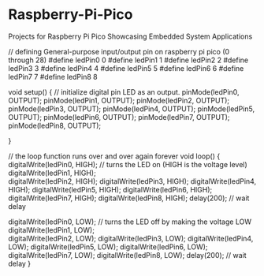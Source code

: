 # Raspberry-Pi-Pico
Projects for Raspberry Pi Pico Showcasing Embedded System Applications

// defining General-purpose input/output pin on raspberry pi pico (0 through 28)
#define ledPin0 0
#define ledPin1 1
#define ledPin2 2
#define ledPin3 3
#define ledPin4 4
#define ledPin5 5
#define ledPin6 6
#define ledPin7 7
#define ledPin8 8



void setup() {
  // initialize digital pin LED as an output.
  pinMode(ledPin0, OUTPUT);
  pinMode(ledPin1, OUTPUT);
  pinMode(ledPin2, OUTPUT);
  pinMode(ledPin3, OUTPUT);
  pinMode(ledPin4, OUTPUT);
  pinMode(ledPin5, OUTPUT);
  pinMode(ledPin6, OUTPUT);
  pinMode(ledPin7, OUTPUT);
  pinMode(ledPin8, OUTPUT);

}


// the loop function runs over and over again forever
void loop() {
  digitalWrite(ledPin0, HIGH); // turns the LED on (HIGH is the voltage level)
  digitalWrite(ledPin1, HIGH);  
  digitalWrite(ledPin2, HIGH);
  digitalWrite(ledPin3, HIGH);
  digitalWrite(ledPin4, HIGH);
  digitalWrite(ledPin5, HIGH);
  digitalWrite(ledPin6, HIGH);
  digitalWrite(ledPin7, HIGH);
  digitalWrite(ledPin8, HIGH);
  delay(200);                       // wait delay
  
  digitalWrite(ledPin0, LOW);  // turns the LED off by making the voltage LOW
  digitalWrite(ledPin1, LOW);    
  digitalWrite(ledPin2, LOW); 
  digitalWrite(ledPin3, LOW); 
  digitalWrite(ledPin4, LOW); 
  digitalWrite(ledPin5, LOW); 
  digitalWrite(ledPin6, LOW); 
  digitalWrite(ledPin7, LOW); 
  digitalWrite(ledPin8, LOW); 
  delay(200);                // wait delay 
}
